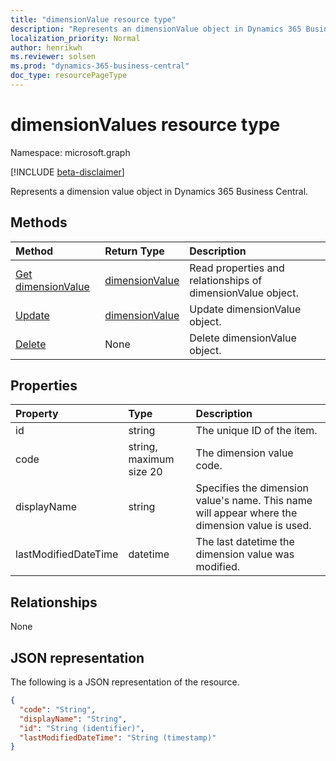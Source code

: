 ```yaml
---
title: "dimensionValue resource type"
description: "Represents an dimensionValue object in Dynamics 365 Business Central."
localization_priority: Normal
author: henrikwh
ms.reviewer: solsen
ms.prod: "dynamics-365-business-central"
doc_type: resourcePageType
---
```


# dimensionValues resource type

Namespace: microsoft.graph

[!INCLUDE [beta-disclaimer](../../includes/beta-disclaimer.md)]

Represents a dimension value object in Dynamics 365 Business Central.


## Methods

| Method       | Return Type | Description |
|:-------------|:------------|:------------|
| [Get dimensionValue](../api/dynamics-dimensionvalue-get.md) | [dimensionValue](dynamics-dimensionvalue.md) | Read properties and relationships of dimensionValue object. |
| [Update](../api/dynamics-dimensionvalue-update.md) | [dimensionValue](dynamics-dimensionvalue.md) | Update dimensionValue object. |
| [Delete](../api/dynamics-dimensionvalue-delete.md) | None | Delete dimensionValue object. |

## Properties

| Property     | Type        | Description |
|:-------------|:------------|:------------|
|id                  |string                   |The unique ID of the item.                         |
|code                |string, maximum size 20|The dimension value code.                          |
|displayName         |string                 |Specifies the dimension value's name. This name will appear where the dimension value is used.|
|lastModifiedDateTime|datetime               |The last datetime the dimension value was modified.|  

## Relationships

None

## JSON representation

The following is a JSON representation of the resource.

<!-- {
  "blockType": "resource",
  "optionalProperties": [

  ],
  "@odata.type": "microsoft.graph.dimensionValue",
  "baseType": "",
  "keyProperty": "id"
}-->

```json
{
  "code": "String",
  "displayName": "String",
  "id": "String (identifier)",
  "lastModifiedDateTime": "String (timestamp)"
}
```

<!-- uuid: 16cd6b66-4b1a-43a1-adaf-3a886856ed98
2019-02-04 14:57:30 UTC -->
<!-- {
  "type": "#page.annotation",
  "description": "dimensionValue resource",
  "keywords": "",
  "section": "documentation",
  "tocPath": ""
}-->